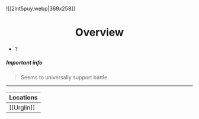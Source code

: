![[2lnt5puy.webp|369x258]]
# <center>Overview</center>
- ?
##### Important info 
> Seems to universally support battle


---

| Locations  |
| ---------- |
| [[Urglin]] |
